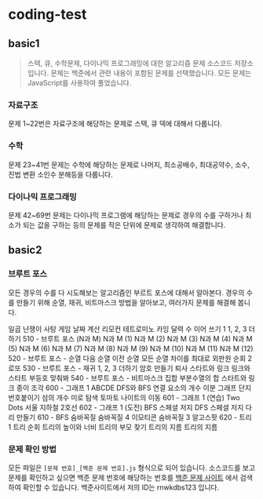 # coding-test

## basic1

> 스택, 큐, 수학문제, 다이나믹 프로그래밍에 대한 알고리즘 문제 소스코드 저장소 입니다. 문제는 백준에서 관련 내용이 포함된 문제를 선택했습니다. 모든 문제는 JavaScript를 사용하여 풀었습니다.

### 자료구조

문제 1~22번은 자료구조에 해당하는 문제로 스택, 큐 덱에 대해서 다룹니다.

### 수학

문제 23~41번 문제는 수학에 해당하는 문제로 나머지, 최소공배수, 최대공약수, 소수, 진법 변환 소인수 분해등을 다룹니다.

### 다이나믹 프로그래밍

문제 42~69번 문제는 다이나믹 프로그램에 해당하는 문제로 경우의 수를 구하거나 최소가 되는 값을 구하는 등의 문제를 작은 단위에 문제로 생각하여 해결합니다.

## basic2

### 브루트 포스

모든 경우의 수를 다 시도해보는 알고리즘인 부르트 포스에 대해서 알아본다. 경우의 수를 만들기 위해 순열, 재귀, 비트마스크 방법을 알아보고, 여러가지 문제를 해결해 봅니다.

일곱 난쟁이
사탕 게임
날짜 계산
리모컨
테트로미노
카잉 달력
수 이어 쓰기 1
1, 2, 3 더하기
510 - 브루트 포스 (N과 M)
N과 M (1)
N과 M (2)
N과 M (3)
N과 M (4)
N과 M (5)
N과 M (6)
N과 M (7)
N과 M (8)
N과 M (9)
N과 M (10)
N과 M (11)
N과 M (12)
520 - 브루트 포스 - 순열
다음 순열
이전 순열
모든 순열
차이를 최대로
외판원 순회 2
로또
530 - 브루트 포스 - 재귀
1, 2, 3 더하기
암호 만들기
퇴사
스타트와 링크
링크와 스타트
부등호
맞춰봐
540 - 브루트 포스 - 비트마스크
집합
부분수열의 합
스타트와 링크
종이 조각
600 - 그래프 1
ABCDE
DFS와 BFS
연결 요소의 개수
이분 그래프
단지번호붙이기
섬의 개수
미로 탐색
토마토
나이트의 이동
601 - 그래프 1 (연습)
Two Dots
서울 지하철 2호선
602 - 그래프 1 (도전)
BFS 스페셜 저지
DFS 스페셜 저지
다리 만들기
610 - BFS
숨바꼭질
숨바꼭질 4
이모티콘
숨바꼭질 3
알고스팟
620 - 트리 1
트리 순회
트리의 높이와 너비
트리의 부모 찾기
트리의 지름
트리의 지름

### 문제 확인 방법

모든 파일은 `[문제 번호]_[백준 문제 번호].js` 형식으로 되어 있습니다. 소스코드를 보고 문제를 확인하고 싶으면 백준 문제 번호에 해당하는 번호를 [백준 문제 사이트](https://www.acmicpc.net/) 에서 검색하여 확인할 수 있습니다. 백준사이트에서 저의 ID는 rnwkdbs123 입니다.
